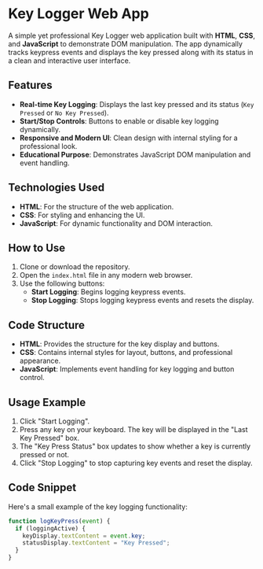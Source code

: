 # Key Logger Web App

A simple yet professional Key Logger web application built with **HTML**, **CSS**, and **JavaScript** to demonstrate DOM manipulation. The app dynamically tracks keypress events and displays the key pressed along with its status in a clean and interactive user interface.

## Features

- **Real-time Key Logging**: Displays the last key pressed and its status (`Key Pressed` or `No Key Pressed`).
- **Start/Stop Controls**: Buttons to enable or disable key logging dynamically.
- **Responsive and Modern UI**: Clean design with internal styling for a professional look.
- **Educational Purpose**: Demonstrates JavaScript DOM manipulation and event handling.

## Technologies Used

- **HTML**: For the structure of the web application.
- **CSS**: For styling and enhancing the UI.
- **JavaScript**: For dynamic functionality and DOM interaction.

## How to Use

1. Clone or download the repository.
2. Open the `index.html` file in any modern web browser.
3. Use the following buttons:
   - **Start Logging**: Begins logging keypress events.
   - **Stop Logging**: Stops logging keypress events and resets the display.

## Code Structure

- **HTML**: Provides the structure for the key display and buttons.
- **CSS**: Contains internal styles for layout, buttons, and professional appearance.
- **JavaScript**: Implements event handling for key logging and button control.

## Usage Example

1. Click "Start Logging".
2. Press any key on your keyboard. The key will be displayed in the "Last Key Pressed" box.
3. The "Key Press Status" box updates to show whether a key is currently pressed or not.
4. Click "Stop Logging" to stop capturing key events and reset the display.

## Code Snippet

Here's a small example of the key logging functionality:

```javascript
function logKeyPress(event) {
  if (loggingActive) {
    keyDisplay.textContent = event.key;
    statusDisplay.textContent = "Key Pressed";
  }
}
```
